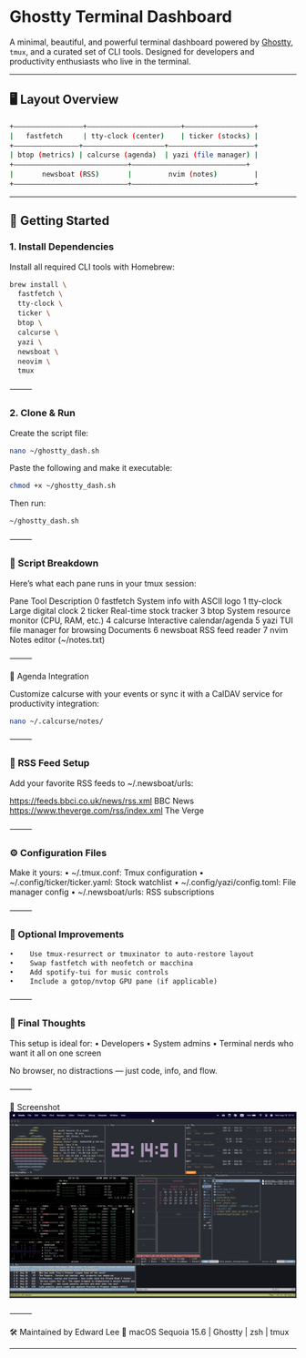 # Ghostty Terminal Dashboard

A minimal, beautiful, and powerful terminal dashboard powered by [Ghostty](https://github.com/wez/ghostty), `tmux`, and a curated set of CLI tools. Designed for developers and productivity enthusiasts who live in the terminal.

---

## 🖥️ Layout Overview
```bash
+––––––––——————–––+–––––––———–––––––––––––+–––––––––––––––––+
|   fastfetch     | tty-clock (center)    | ticker (stocks) |
+––––––––––––––––+––––––––––––––––––––+–––––––––––––––––––––+
| btop (metrics) | calcurse (agenda)  | yazi (file manager) |
+––––––––––––––—————————————–+–––––––—————————––––––––––––+
|       newsboat (RSS)       |         nvim (notes)         |
+————————————————————————————+——————————————————————————————+
```
---

## 🚀 Getting Started

### 1. **Install Dependencies**

Install all required CLI tools with Homebrew:

```bash
brew install \
  fastfetch \
  tty-clock \
  ticker \
  btop \
  calcurse \
  yazi \
  newsboat \
  neovim \
  tmux
```

⸻

### 2. Clone & Run
Create the script file:
```bash
nano ~/ghostty_dash.sh
```
Paste the following and make it executable:
```bash
chmod +x ~/ghostty_dash.sh
```
Then run:
```bash
~/ghostty_dash.sh
```

⸻

### 🧩 Script Breakdown

Here’s what each pane runs in your tmux session:

Pane    Tool    Description
0    fastfetch    System info with ASCII logo
1    tty-clock    Large digital clock
2    ticker    Real-time stock tracker
3    btop    System resource monitor (CPU, RAM, etc.)
4    calcurse    Interactive calendar/agenda
5    yazi    TUI file manager for browsing Documents
6    newsboat    RSS feed reader
7    nvim    Notes editor (~/notes.txt)


⸻

📅 Agenda Integration

Customize calcurse with your events or sync it with a CalDAV service for productivity integration:
```bash
nano ~/.calcurse/notes/
```

⸻

### 📰 RSS Feed Setup

Add your favorite RSS feeds to ~/.newsboat/urls:

https://feeds.bbci.co.uk/news/rss.xml BBC News
https://www.theverge.com/rss/index.xml The Verge


⸻

### ⚙️ Configuration Files

Make it yours:
    •    ~/.tmux.conf: Tmux configuration
    •    ~/.config/ticker/ticker.yaml: Stock watchlist
    •    ~/.config/yazi/config.toml: File manager config
    •    ~/.newsboat/urls: RSS subscriptions

⸻

### 🧼 Optional Improvements
    •    Use tmux-resurrect or tmuxinator to auto-restore layout
    •    Swap fastfetch with neofetch or macchina
    •    Add spotify-tui for music controls
    •    Include a gotop/nvtop GPU pane (if applicable)

⸻

### 🎯 Final Thoughts

This setup is ideal for:
    •    Developers
    •    System admins
    •    Terminal nerds who want it all on one screen

No browser, no distractions — just code, info, and flow.

⸻

📸 Screenshot
![Dashboard Preview](./img/dashboard.png)

⸻

🛠 Maintained by Edward Lee
🐚 macOS Sequoia 15.6 | Ghostty | zsh | tmux

---

